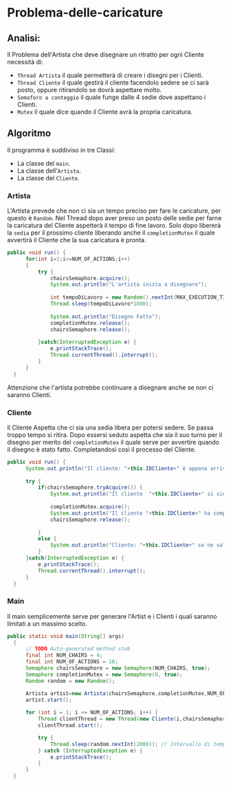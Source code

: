 # Problema-delle-caricature

## Analisi:
  Il Problema dell'Artista che deve disegnare un ritratto per ogni Cliente necessità di:
  - `Thread Artista` il quale permetterà di creare i disegni per i Clienti.
  - `Thread Cliente` il quale gestirà il cliente facendolo sedere se ci sarà posto, oppure ritirandolo se dovrà aspettare molto.
  - `Semaforo a conteggio` il quale funge dalle 4 sedie dove aspettano i Clienti.
  - `Mutex` il quale dice quando il Cliente avrà la propria caricatura.

## Algoritmo
  Il programma è suddiviso in tre Classi:
  - La classe del `main`.
  - La classe dell'`Artista`.
  - La classe del `Cliente`.
  
### Artista
  L'Artista prevede che non ci sia un tempo preciso per fare le caricature, per questo è `Random`.
  Nel Thread dopo aver preso un posto delle sedie per farne la caricatura del Cliente aspetterà il tempo di fine lavoro.
  Solo dopo libererà la `sedia` per il prossimo cliente liberando anche il `completionMutex` il quale avvertirà il Cliente che la sua caricatura è pronta.
  ```Java
  public void run() {
		for(int i=1;i<=NUM_OF_ACTIONS;i++)
		{
			try {
				chairsSemaphore.acquire();
				System.out.println("L'artista inizia a disegnare");
				
				int tempoDiLavoro = new Random().nextInt(MAX_EXECUTION_TIME); 
				Thread.sleep(tempoDiLavoro*1000);
				
				System.out.println("Disegno Fatto");
				completionMutex.release();
				chairsSemaphore.release();
				
			}catch(InterruptedException e) {
				e.printStackTrace();
				Thread.currentThread().interrupt();
			}
		}
	}
  ```
  
  Attenzione che l'artista potrebbe continuare a disegnare anche se non ci saranno Clienti.
  
###  Cliente
  Il Cliente Aspetta che ci sia una sedia libera per potersi sedere.
  Se passa troppo tempo si ritira.
  Dopo essersi seduto aspetta che sia il suo turno per il disegno per merito del `completionMutex` il quale serve per avvertire quando il disegno è stato fatto.
  Completandosi cosi il processo del Cliente.
  ```Java
  public void run() {
		System.out.println("Il cliente: "+this.IDCliente+" è appena arrivato");
		
		try {
			if(chairsSemaphore.tryAcquire()) {
				System.out.println("Il cliente  "+this.IDCliente+" si siede");
				
				completionMutex.acquire();
				System.out.println("Il cliente "+this.IDCliente+" ha completato il ritratto");
				chairsSemaphore.release();
				
			}
			else {
				System.out.println("Cliente: "+this.IDCliente+" se ne va");
			}
		}catch(InterruptedException e) {
			e.printStackTrace();
			Thread.currentThread().interrupt();
		}
	}
  ```
  
### Main 
  Il main semplicemente serve per generare l'Artist e i Clienti i quali saranno limitati a un massimo scelto.
  ```Java
  public static void main(String[] args) 
	{
		// TODO Auto-generated method stub
		final int NUM_CHAIRS = 4;
		final int NUM_OF_ACTIONS = 10;
	    Semaphore chairsSemaphore = new Semaphore(NUM_CHAIRS, true);
	    Semaphore completionMutex = new Semaphore(0, true);
	    Random random = new Random();

	    Artista artist=new Artista(chairsSemaphore,completionMutex,NUM_OF_ACTIONS);
	    artist.start();
	    
	    for (int i = 1; i <= NUM_OF_ACTIONS; i++) {
            Thread clientThread = new Thread(new Cliente(i,chairsSemaphore,completionMutex));
            clientThread.start();

            try {
                Thread.sleep(random.nextInt(2000)); // Intervallo di tempo casuale tra l'arrivo di un cliente e l'altro
            } catch (InterruptedException e) {
                e.printStackTrace();
            }
        }
	}
  ```
  
